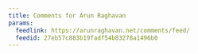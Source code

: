 ```yaml
---
title: Comments for Arun Raghavan
params:
  feedlink: https://arunraghavan.net/comments/feed/
  feedid: 27eb57c883b19fadf54b83278a1496b0
---
```

